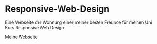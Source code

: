 # Responsive-Web-Design
Eine Webseite der Wohnung einer meiner besten Freunde für meinen Uni Kurs Responsive Web Design.

[Meine Webseite](https://andrejk98.github.io/Responsive-Web-Design/Code/index.html)